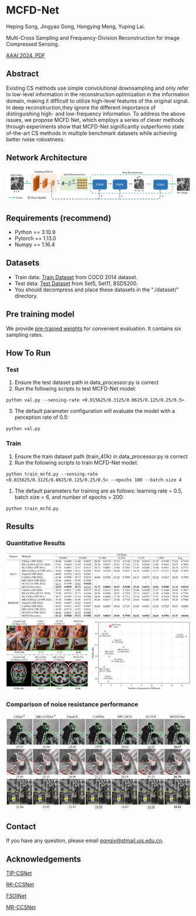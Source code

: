# MCFD-Net
Heping Song, Jingyao Gong, Hongying Meng, Yuping Lai. 

Multi-Cross Sampling and Frequency-Division Reconstruction for Image Compressed Sensing. 

[AAAI 2024. PDF](https://github.com/songhp/MCFD-Net/blob/main/MCFDnet2024AAAI.pdf)

## Abstract

Existing CS methods use simple convolutional downsampling and only refer to low-level information in the reconstruction optimization in the information domain, making it difﬁcult to utilize high-level features of the original signal. In deep reconstruction,they ignore the different importance of distinguishing high- and low-frequency information. 
To address the above issues, we propose MCFD Net, which employs a series of clever methods through experiments show that MCFD-Net signiﬁcantly outperforms state of-the-art CS methods in multiple benchmark datasets while achieving better noise robustness.


## Network Architecture
![img.png](md_image/structure.png)

## Requirements (recommend)
- Python == 3.10.9
- Pytorch == 1.13.0
- Numpy == 1.16.4


## Datasets
- Train data: [Train Dataset](https://drive.google.com/file/d/1zUPKz06AhH8zOJBZDtWsxyEHJMt5t-OK/view) from COCO 2014 dataset.
- Test data: [Test Dataset](https://drive.google.com/file/d/1-qAmy_9kTa2tOSlIMkWcSPwIDpKAzcIz/view) from Set5, Set11, BSDS200.
- You should decompress and place these datasets in the "./dataset/" directory.

## Pre training model
We provide [pre-trained weights](https://drive.google.com/drive/folders/1N-B7NZI0HBHbkTbgZMvNczZpKsP6eDHO) for convenient evaluation. It contains six sampling rates.

## How To Run

### Test
1. Ensure the test dataset path in data_processor.py is correct
2. Run the following scripts to test MCFD-Net model:
```
python val.py --sensing-rate <0.015625/0.3125/0.0625/0.125/0.25/0.5>
```
3. The default parameter configuration will evaluate the model with a perception rate of 0.5:
```
python val.py
```


### Train

1. Ensure the train dataset path (train_40k) in data_processor.py is correct
2. Run the following scripts to train MCFD-Net model:
```
python train_mcfd.py --sensing-rate <0.015625/0.3125/0.0625/0.125/0.25/0.5> --epochs 100 --batch-size 4
```
1. The default parameters for training are as follows: learning rate = 0.5, batch size = 6, and number of epochs = 200:
```
python train_mcfd.py
```


## Results

### Quantitative Results

![psnr_ssim](md_image/tables.png)
![psnr_ssim](md_image/pre_com.png)



### Comparison of noise resistance performance

![vision](md_image/noise_com.png)


## Contact
If you have any question, please email [gongjy@stmail.ujs.edu.cn](mailto:gongjy@stmail.ujs.edu.cn).


## Acknowledgements
[TIP-CSNet](https://github.com/wzhshi/TIP-CSNet)

[RK-CCSNet](https://github.com/rkteddy/RK-CCSNet)

[FSOINet](https://github.com/cwjjun/fsoinet)

[MR-CCSNet](https://github.com/fze0012/MR-CCSNet)














